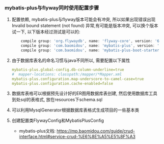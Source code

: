 ### mybatis-plus与flyway同时使用配置步骤
1. 配置依赖, mybatis-plus与flyway版本可能会有冲突, 所以如果出现错误出现 Invalid bound statement (not found) 异常,有可能是版本冲突, 可以换个版本试一下, 以下版本经过测试是可以的:
    ```groovy
        compile group: 'org.flywaydb', name: 'flyway-core', version: '6.1.0'
        compile group: 'com.baomidou', name: 'mybatis-plus', version: '3.2.0'
        compile group: 'com.baomidou', name: 'mybatis-plus-boot-starter', version: '3.2.0'
    ```

2. 由于数据库表名的命名习惯与java不同所以, 需要配置以下属性
    ```yaml
    mybatis-plus.global-config.db-column-underline=true
    #  mapper-locations: classpath:/mapper/*Mapper.xml
    mybatis-plus.configuration.map-underscore-to-camel-case=true
    mybatis-plus.configuration.cache-enabled=false
    ```

3. 数据库表格可以根据预先设计好的ER图用数据库表创建, 然后使用数据库工具到处sql的表格式, 放在resources下schema.sql

4. 可以利用MysqlGenerator根据数据库表格式生成项目的一些基本类

5. 创建配置类FlywayConfig和MybatisPlusConfig

    * mybatis-plus文档: https://mp.baomidou.com/guide/crud-interface.html#service-crud-%E6%8E%A5%E5%8F%A3